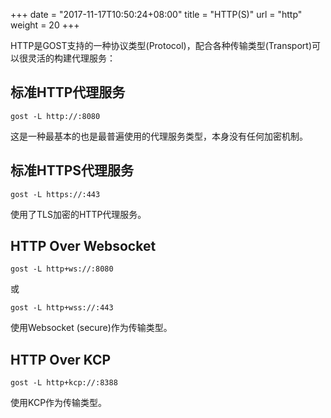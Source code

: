 +++
date = "2017-11-17T10:50:24+08:00"
title = "HTTP(S)"
url = "http"
weight = 20
+++

HTTP是GOST支持的一种协议类型(Protocol)，配合各种传输类型(Transport)可以很灵活的构建代理服务：

## 标准HTTP代理服务

```
gost -L http://:8080
```

这是一种最基本的也是最普遍使用的代理服务类型，本身没有任何加密机制。

## 标准HTTPS代理服务

```
gost -L https://:443
```

使用了TLS加密的HTTP代理服务。

## HTTP Over Websocket

```
gost -L http+ws://:8080
```

或

```
gost -L http+wss://:443
```

使用Websocket (secure)作为传输类型。

## HTTP Over KCP

```
gost -L http+kcp://:8388
```

使用KCP作为传输类型。
